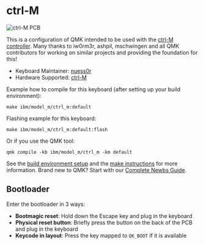 # ctrl-M

![ctrl-M PCB](https://brain4free.org/wiki/lib/exe/fetch.php/elektronik:modelm:img_20221218_200726.jpg?w=400&tok=05657d)

This is a configuration of QMK intended to be used with the [ctrl-M controller](https://github.com/nuess0r/ctrl-M). Many thanks to iw0rm3r, ashpil, mschwingen and all QMK contributors for working on similar projects and providing the foundation for this!

* Keyboard Maintainer: [nuess0r](https://github.com/nuess0r)
* Hardware Supported: [ctrl-M](https://github.com/nuess0r/ctrl-m)

Example how to compile for this keyboard (after setting up your build environment):

    make ibm/model_m/ctrl_m:default

Flashing example for this keyboard:

    make ibm/model_m/ctrl_m:default:flash

Or if you use the QMK tool:

    qmk compile -kb ibm/model_m/ctrl_m -km default

See the [build environment setup](https://docs.qmk.fm/#/getting_started_build_tools) and the [make instructions](https://docs.qmk.fm/#/getting_started_make_guide) for more information. Brand new to QMK? Start with our [Complete Newbs Guide](https://docs.qmk.fm/#/newbs).

## Bootloader

Enter the bootloader in 3 ways:

* **Bootmagic reset**: Hold down the Escape key and plug in the keyboard
* **Physical reset button**: Briefly press the button on the back of the PCB and plug in the keyboard
* **Keycode in layout**: Press the key mapped to `QK_BOOT` if it is available
